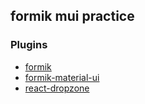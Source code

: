 ## formik mui practice

### Plugins

- [formik](https://github.com/jaredpalmer/formik)
- [formik-material-ui](https://github.com/stackworx/formik-material-ui)
- [react-dropzone](https://github.com/react-dropzone/react-dropzone)
